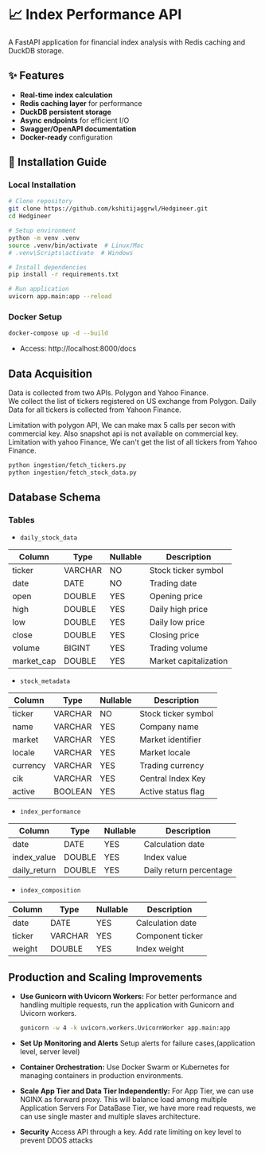# 📈 Index Performance API

A FastAPI application for financial index analysis with Redis caching and DuckDB storage.

## ✨ Features
- **Real-time index calculation**
- **Redis caching layer** for performance
- **DuckDB persistent storage**
- **Async endpoints** for efficient I/O
- **Swagger/OpenAPI documentation**
- **Docker-ready** configuration

## 🚀 Installation Guide

### Local Installation
```bash
# Clone repository
git clone https://github.com/kshitijaggrwl/Hedgineer.git
cd Hedgineer

# Setup environment
python -m venv .venv
source .venv/bin/activate  # Linux/Mac
# .venv\Scripts\activate  # Windows

# Install dependencies
pip install -r requirements.txt

# Run application
uvicorn app.main:app --reload
```

### Docker Setup
```bash
docker-compose up -d --build
```
- Access: http://localhost:8000/docs


## Data Acquisition
Data is collected from two APIs. Polygon and Yahoo Finance.  
We collect the list of tickers registered on US exchange from Polygon. Daily Data for all tickers is collected from Yahoon Finance.  

Limitation with polygon API, We can make max 5 calls per secon with commercial key. Also snapshot api is not available on commercial key.  
Limitation with yahoo Finance, We can't get the list of all tickers from Yahoo Finance. 
```bash
python ingestion/fetch_tickers.py
python ingestion/fetch_stock_data.py
```

## Database Schema

### Tables
- `daily_stock_data`

| Column     | Type    | Nullable | Description             |
|------------|---------|----------|-------------------------|
| ticker     | VARCHAR | NO       | Stock ticker symbol     |
| date       | DATE    | NO       | Trading date           |
| open       | DOUBLE  | YES      | Opening price          |
| high       | DOUBLE  | YES      | Daily high price       |
| low        | DOUBLE  | YES      | Daily low price        |
| close      | DOUBLE  | YES      | Closing price          |
| volume     | BIGINT  | YES      | Trading volume         |
| market_cap | DOUBLE  | YES      | Market capitalization  |

- `stock_metadata` 

| Column   | Type    | Nullable | Description           |
|----------|---------|----------|-----------------------|
| ticker   | VARCHAR | NO       | Stock ticker symbol   |
| name     | VARCHAR | YES      | Company name          |
| market   | VARCHAR | YES      | Market identifier     |
| locale   | VARCHAR | YES      | Market locale         |
| currency | VARCHAR | YES      | Trading currency      |
| cik      | VARCHAR | YES      | Central Index Key     |
| active   | BOOLEAN | YES      | Active status flag    |
- `index_performance`

| Column       | Type    | Nullable | Description             |
|--------------|---------|----------|-------------------------|
| date         | DATE    | YES      | Calculation date        |
| index_value  | DOUBLE  | YES      | Index value             |
| daily_return | DOUBLE  | YES      | Daily return percentage |
- `index_composition`

| Column  | Type    | Nullable | Description      |
|---------|---------|----------|------------------|
| date    | DATE    | YES      | Calculation date |
| ticker  | VARCHAR | YES      | Component ticker |
| weight  | DOUBLE  | YES      | Index weight     |


## Production and Scaling Improvements

- **Use Gunicorn with Uvicorn Workers:**
 For better performance and handling multiple requests, run the application with Gunicorn and Uvicorn workers.
    ```bash
    gunicorn -w 4 -k uvicorn.workers.UvicornWorker app.main:app
    ```

- **Set Up Monitoring and Alerts**
 Setup alerts for failure cases,(application level, server level)

- **Container Orchestration:**
 Use Docker Swarm or Kubernetes for managing containers in production environments.

- **Scale App Tier and Data Tier Independently:**
For App Tier, we can use NGINX as forward proxy. This will balance load among multiple Application Servers
For DataBase Tier, we have more read requests, we can use single master and multiple slaves architecture.

- **Security**
Access API through a key. Add rate limiting on key level to prevent DDOS attacks

